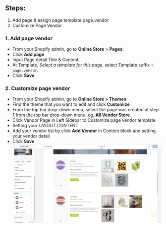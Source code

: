 ## Steps:
1. Add page & assign page template page.vendor
2. Customize Page Vendor

### 1. Add page vendor

* From your Shopify admin, go to **Online Store** &gt; **Pages**.
* Click **Add page**
* Input Page detail Title & Content.
* At Template, _Select a template for this page_, select Template suffix = `page.vendor`.
* Click **Save**

### 2. Customize page vendor

* From your Shopify admin, go to **Online Store &gt; Themes**
* Find the theme that you want to edit and click **Customize**
* From the top bar drop-down menu, select the page was created at step 1 from the top bar drop-down menu.
eg. **All Vendor Store**
* Click Vendor Page in Left Sidebar to Customize page vendor template
* Setting your LAYOUT CONTENT
* Add your vendor list by click **Add Vendor** in Content block and setting your vendor detail
* Click **Save**
![](/assets/vendor.png)


